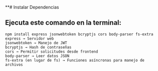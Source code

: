 \*\*# Instalar Dependencias 
## Ejecuta este comando en la terminal:

    npm install express jsonwebtoken bcryptjs cors body-parser fs-extra
    express → Servidor web
    jsonwebtoken → Manejo de JWT
    bcryptjs → Hash de contraseñas
    cors → Permitir solicitudes desde frontend
    body-parser → Leer datos JSON
    fs-extra (en lugar de fs) → Funciones asíncronas para manejo de archivos
